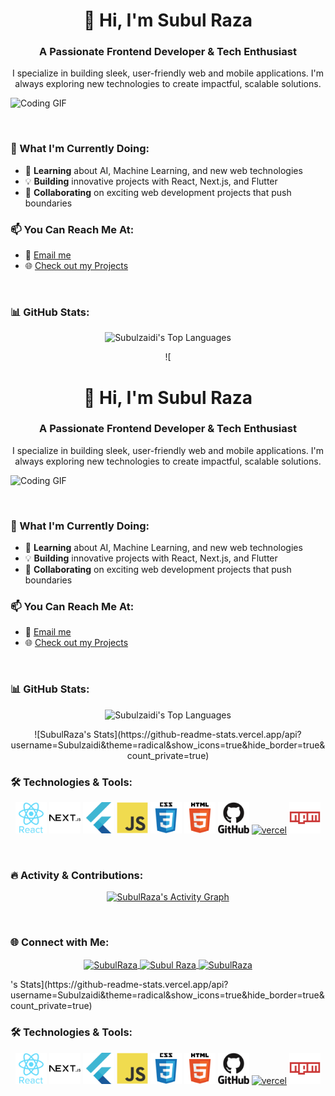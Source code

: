 <h1 align="center">👋 Hi, I'm Subul Raza</h1>
<h3 align="center">A Passionate Frontend Developer & Tech Enthusiast</h3>
<p align="center">I specialize in building sleek, user-friendly web and mobile applications. I'm always exploring new technologies to create impactful, scalable solutions.</p>

![Coding GIF](https://user-images.githubusercontent.com/90236635/232446433-d5540fa2-fe28-4bb8-b929-cdb51fe61336.gif)

<br>

### 🚀 What I'm Currently Doing:
- 🌱 **Learning** about AI, Machine Learning, and new web technologies
- 💡 **Building** innovative projects with React, Next.js, and Flutter
- 🤝 **Collaborating** on exciting web development projects that push boundaries

### 📫 You Can Reach Me At:
- 📧 [Email me](mailto:subul9010@gmail.com)
- 🌐 [Check out my Projects](https://github.com/Subulzaidi)

<br>

### 📊 GitHub Stats:

<p align="center">
  <img src="https://github-readme-stats.vercel.app/api/top-langs/?username=Subulzaidi&theme=radical&show_icons=true&hide_border=true&layout=compact" alt="Subulzaidi's Top Languages" />
</p>

<p align="center">
  ![<h1 align="center">👋 Hi, I'm Subul Raza</h1>
<h3 align="center">A Passionate Frontend Developer & Tech Enthusiast</h3>
<p align="center">I specialize in building sleek, user-friendly web and mobile applications. I'm always exploring new technologies to create impactful, scalable solutions.</p>

![Coding GIF](https://user-images.githubusercontent.com/90236635/232446433-d5540fa2-fe28-4bb8-b929-cdb51fe61336.gif)

<br>

### 🚀 What I'm Currently Doing:
- 🌱 **Learning** about AI, Machine Learning, and new web technologies
- 💡 **Building** innovative projects with React, Next.js, and Flutter
- 🤝 **Collaborating** on exciting web development projects that push boundaries

### 📫 You Can Reach Me At:
- 📧 [Email me](mailto:subul9010@gmail.com)
- 🌐 [Check out my Projects](https://github.com/Subulzaidi)

<br>

### 📊 GitHub Stats:

<p align="center">
  <img src="https://github-readme-stats.vercel.app/api/top-langs/?username=Subulzaidi&theme=radical&show_icons=true&hide_border=true&layout=compact" alt="Subulzaidi's Top Languages" />
</p>

<p align="center">
  ![SubulRaza's Stats](https://github-readme-stats.vercel.app/api?username=Subulzaidi&theme=radical&show_icons=true&hide_border=true&count_private=true)
</p>

### 🛠️ Technologies & Tools:
<p align="center">
  <a href="https://reactjs.org/" target="_blank"><img src="https://raw.githubusercontent.com/devicons/devicon/master/icons/react/react-original-wordmark.svg" alt="react" width="50" height="50" /></a>
  <a href="https://nextjs.org/" target="_blank"><img src="https://raw.githubusercontent.com/devicons/devicon/master/icons/nextjs/nextjs-original-wordmark.svg" alt="nextjs" width="50" height="50" /></a>
  <a href="https://flutter.dev/" target="_blank"><img src="https://raw.githubusercontent.com/devicons/devicon/master/icons/flutter/flutter-original.svg" alt="flutter" width="50" height="50" /></a>
  <a href="https://www.javascript.com/" target="_blank"><img src="https://raw.githubusercontent.com/devicons/devicon/master/icons/javascript/javascript-original.svg" alt="javascript" width="50" height="50" /></a>
  <a href="https://www.w3schools.com/css/" target="_blank"><img src="https://raw.githubusercontent.com/devicons/devicon/master/icons/css3/css3-original-wordmark.svg" alt="css" width="50" height="50" /></a>
  <a href="https://www.w3schools.com/html/" target="_blank"><img src="https://raw.githubusercontent.com/devicons/devicon/master/icons/html5/html5-original-wordmark.svg" alt="html" width="50" height="50" /></a>
  <a href="https://github.com/" target="_blank"><img src="https://raw.githubusercontent.com/devicons/devicon/master/icons/github/github-original-wordmark.svg" alt="github" width="50" height="50" /></a>
  <a href="https://vercel.com/" target="_blank"><img src="https://www.vectorlogo.zone/logos/vercel/vercel-icon.svg" alt="vercel" width="50" height="50" /></a>
  <a href="https://www.npmjs.com/" target="_blank"><img src="https://raw.githubusercontent.com/devicons/devicon/master/icons/npm/npm-original-wordmark.svg" alt="npm" width="50" height="50" /></a>
</p>

<br>

### 🔥 Activity & Contributions:
<p align="center">
  <a href="https://github.com/SubulRaza">
    <img src="https://github-readme-activity-graph.vercel.app/graph?username=SubulRaza&bg_color=ffffff&color=68a4f4&line=68a4f4&point=fc991e&area=true&hide_border=true" alt="SubulRaza's Activity Graph"/>
  </a>
</p>

<br>

### 🌐 Connect with Me:
<p align="center">
  <a href="https://twitter.com/SubulRaza" target="blank">
    <img align="center" src="https://raw.githubusercontent.com/rahuldkjain/github-profile-readme-generator/master/src/images/icons/Social/twitter.svg" alt="SubulRaza" height="30" width="40" />
  </a>
  <a href="https://linkedin.com/in/subulraza" target="blank">
    <img align="center" src="https://raw.githubusercontent.com/rahuldkjain/github-profile-readme-generator/master/src/images/icons/Social/linked-in-alt.svg" alt="Subul Raza" height="30" width="40" />
  </a>
  <a href="https://www.leetcode.com/subulraza" target="blank">
    <img align="center" src="https://raw.githubusercontent.com/rahuldkjain/github-profile-readme-generator/master/src/images/icons/Social/leet-code.svg" alt="SubulRaza" height="30" width="40" />
  </a>
</p>
's Stats](https://github-readme-stats.vercel.app/api?username=Subulzaidi&theme=radical&show_icons=true&hide_border=true&count_private=true)
</p>

### 🛠️ Technologies & Tools:
<p align="center">
  <a href="https://reactjs.org/" target="_blank"><img src="https://raw.githubusercontent.com/devicons/devicon/master/icons/react/react-original-wordmark.svg" alt="react" width="50" height="50" /></a>
  <a href="https://nextjs.org/" target="_blank"><img src="https://raw.githubusercontent.com/devicons/devicon/master/icons/nextjs/nextjs-original-wordmark.svg" alt="nextjs" width="50" height="50" /></a>
  <a href="https://flutter.dev/" target="_blank"><img src="https://raw.githubusercontent.com/devicons/devicon/master/icons/flutter/flutter-original.svg" alt="flutter" width="50" height="50" /></a>
  <a href="https://www.javascript.com/" target="_blank"><img src="https://raw.githubusercontent.com/devicons/devicon/master/icons/javascript/javascript-original.svg" alt="javascript" width="50" height="50" /></a>
  <a href="https://www.w3schools.com/css/" target="_blank"><img src="https://raw.githubusercontent.com/devicons/devicon/master/icons/css3/css3-original-wordmark.svg" alt="css" width="50" height="50" /></a>
  <a href="https://www.w3schools.com/html/" target="_blank"><img src="https://raw.githubusercontent.com/devicons/devicon/master/icons/html5/html5-original-wordmark.svg" alt="html" width="50" height="50" /></a>
  <a href="https://github.com/" target="_blank"><img src="https://raw.githubusercontent.com/devicons/devicon/master/icons/github/github-original-wordmark.svg" alt="github" width="50" height="50" /></a>
  <a href="https://vercel.com/" target="_blank"><img src="https://www.vectorlogo.zone/logos/vercel/vercel-icon.svg" alt="vercel" width="50" height="50" /></a>
  <a href="https://www.npmjs.com/" target="_blank"><img src="https://raw.githubusercontent.com/devicons/devicon/master/icons/npm/npm-original-wordmark.svg" alt="npm" width="50" height="50" /></a>
</p>



